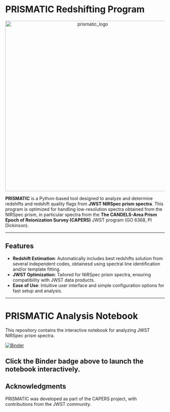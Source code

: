 # PRISMATIC Redshifting Program

<center><img width="537" alt="prismatic_logo" src="https://github.com/user-attachments/assets/be684848-9304-40fe-8420-851bfad3f844" /></center>
  
**PRISMATIC** is a Python-based tool designed to analyze and determine redshifts and redshift quality flags from **JWST NIRSpec prism spectra**. This program is optimized for handling low-resolution spectra obtained from the NIRSpec prism, in particular spectra from the **The CANDELS-Area Prism Epoch of Reionization Survey (CAPERS)** JWST program (GO 6368, PI Dickinson).


---

## Features  
- **Redshift Estimation**: Automatically includes best redshifts solution from several independent codes, obtainesd using spectral line identification and/or template fitting.  
- **JWST Optimization**: Tailored for NIRSpec prism spectra, ensuring compatibility with JWST data products.  
- **Ease of Use**: Intuitive user interface and simple configuration options for fast setup and analysis.   

---
# PRISMATIC Analysis Notebook

This repository contains the interactive notebook for analyzing JWST NIRSpec prism spectra.

[![Binder](https://mybinder.org/badge_logo.svg)](https://mybinder.org/v2/gh/masciasara/prismatic/main?labpath=https%3A%2F%2Fgithub.com%2Fmasciasara%2Fprismatic%2Fblob%2Fmain%2FPRISMATIC.ipynb)

Click the Binder badge above to launch the notebook interactively.
---

## Acknowledgments

PRISMATIC was developed as part of the CAPERS project, with contributions from the JWST community. 
